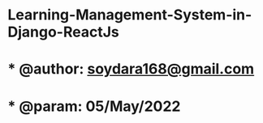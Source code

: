 # Learning-Management-System-in-Django-ReactJs
# * @author: soydara168@gmail.com
# * @param: 05/May/2022
